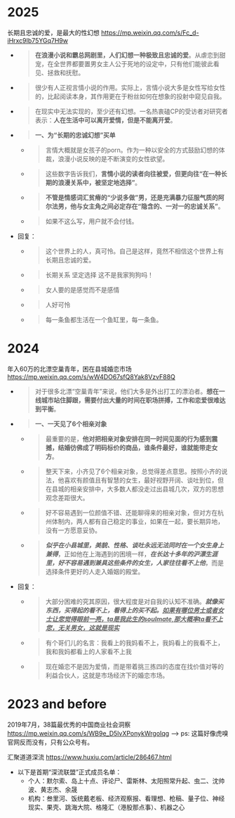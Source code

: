 
# 2025

长期且忠诚的爱，是最大的性幻想 https://mp.weixin.qq.com/s/Fc_d-iHrxc9Ib75YGq7H9w
- > **在浪漫小说和霸总网剧里，人们幻想一种极致且忠诚的爱**。从虐恋到甜宠，在全世界都要置男女主人公于死地的设定中，只有他们能彼此看见、拯救和抚慰。
- > 很少有人正视言情小说的作用。实际上，言情小说大多是女性写给女性的，比起阅读本身，其作用更在于粉丝如何在想象的投射中窥见自我。
- > 在现实中无法实现的，至少还有幻想。一名热衷磕CP的受访者对研究者表示：**人在生活中可以离开爱情，但是不能离开爱**。
- > **一、为“长期的忠诚幻想”买单**
  * > 言情大概就是女孩子的porn。作为一种以安全的方式鼓励幻想的体裁，浪漫小说反映的是不断演变的女性欲望。
  * > 这些数字告诉我们，**言情小说的读者向往被爱，但更向往“在一种长期的浪漫关系中，被坚定地选择”**。
  * > **不管是情感词汇贫瘠的“少说多做”男，还是充满暴力征服气质的阿尔法男，他与女主角之间必定存在“隐含的、一对一的忠诚关系”**。
  * > 如果不这么写，用户就不会付钱。
- 回复：
  * > 这个世界上的人，真可怜。自己是这样，竟然不相信这个世界上有长期且忠诚的爱。
  * > 长期关系 坚定选择 这不是我家狗狗吗！
  * > 女人要的是感觉而不是感情
  * > 人好可怜
  * > 每一条鱼都生活在一个鱼缸里，每一条鱼。

# 2024

年入60万的北漂空巢青年，困在县城婚恋市场 https://mp.weixin.qq.com/s/wW4DO67sfQ8Yak8VzvF88Q
- > 对于很多北漂“空巢青年”来说，他们大多是外出打工的漂泊者。**想在一线城市站住脚跟，需要付出大量的时间在职场拼搏，工作和恋爱很难达到平衡**。
- > **一、一天见了6个相亲对象**
  * > 最重要的是，**他对把相亲对象安排在同一时间见面的行为感到震撼，结婚彷佛成了明码标价的商品，谁条件最好，谁就能带走女方**。
  * > 整天下来，小齐见了6个相亲对象，总觉得差点意思。按照小齐的说法，他喜欢有颜值且有智慧的女生，最好视野开阔、谈吐到位，但在县城的相亲安排中，大多数人都没走过出县城几次，双方的思想观念差距很大。
  * > 好不容易遇到一位颜值不错、还能聊得来的相亲对象，但对方在杭州体制内，两人都有自己稳定的事业，如果在一起，要长期异地，没有一方愿意妥协。
  * > ***似乎在小县城里，美貌、性格、谈吐永远无法同时在一个女生身上兼得***，正如他在上海遇到的困境一样，***在长达十多年的沪漂生涯里，好不容易遇到兼具这些条件的女生，人家往往看不上他***，而是选择条件更好的人走入婚姻的殿堂。
- 回复：
  * > 大部分困难的究其原因，很大程度是对自我的认知不准确。***就像买东西，买得起的看不上，看得上的买不起。<ins>如果有哪位男士或者女士让您觉得眼前一亮，ta是我此生的soulmate,那大概率ta看不上您，无关男女，这就是现实</ins>***
  * > 有个哥们儿的名言：我看上的我妈看不上，我妈看上的我看不上，我和我妈都看上的人家看不上我
  * > 现在婚恋不是因为爱情，而是带着挑三拣四的态度在找价值对等的利益合伙人，这就是市场经济下的婚恋市场。

# 2023 and before

2019年7月，38篇最优秀的中国商业社会洞察 https://mp.weixin.qq.com/s/WB9e_D5lvXPonykWrgoIqg  -->  ps: 这篇好像虎嗅官网反而没有，只有公众号有。

汇聚道道深流 https://www.huxiu.com/article/286467.html
- 以下是首期“深流联盟”正式成员名单：
  * 个人：默尔索、岛上十点、评论尸、雷斯林、太阳照常升起、虫二、沈帅波、黄志杰、余晟
  * 机构：叁里河、饭统戴老板、经济观察报、看理想、枪稿、量子位、神经现实、果壳、跳海大院、格隆汇（港股那点事）、机器之心


